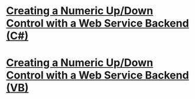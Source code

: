# [Creating a Numeric Up/Down Control with a Web Service Backend (C#)](creating-a-numeric-up-down-control-with-a-web-service-backend-cs.md)
# [Creating a Numeric Up/Down Control with a Web Service Backend (VB)](creating-a-numeric-up-down-control-with-a-web-service-backend-vb.md)

